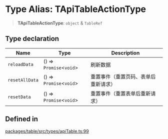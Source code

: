 # Type Alias: TApiTableActionType

> **TApiTableActionType**: `object` & `TableRef`

## Type declaration

| Name | Type | Description |
| ------ | ------ | ------ |
| `reloadData` | () => `Promise`\<`void`\> | 刷新数据 |
| `resetAllData` | () => `Promise`\<`void`\> | 重置事件（重置页码、表单后重新请求） |
| `resetData` | () => `Promise`\<`void`\> | 重置事件（重置表单后重新请求） |

## Defined in

[packages/table/src/types/apiTable.ts:99](https://github.com/XiaoPiHong/xph-crud/blob/f7d69f3e4652fd81809e3295efebb4f500bfd501/packages/table/src/types/apiTable.ts#L99)
